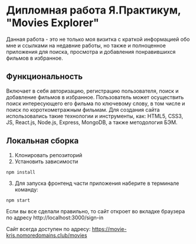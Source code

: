 # Дипломная работа Я.Практикум, "Movies Explorer"
Данная работа - это не только моя визитка с краткой информацией обо мне и ссылками на недавние работы, но также и полноценное приложения для поиска, просмотра и добавления понравившихся фильмов в избранное.

## Функциональность

Включает в себя авторизацию, регистрацию пользователя, поиск и добавление фильмов в избранное. Пользователь может осуществить поиск интересующего его фильма по ключевому слову, в том числе и поиск по короткометражным фильмам. 
Для создания сайта использовались такие технологии и инструменты, как: HTML5, CSS3, JS, React.js, Node.js, Express, MongoDB, а также методология БЭМ.

## Локальная сборка
1. Клонировать репозиторий
2. Установить зависимости
``` 
npm install
```
3. Для запуска фронтенд части приложения наберите в терминале команду:
```
npm start
```
Если вы все сделали правильно, то сайт откроет во вкладке браузера по адресу http://localhost:3000/sign-in

Сайт всегда доступен по адресу: https://movie-kris.nomoredomains.club/movies
